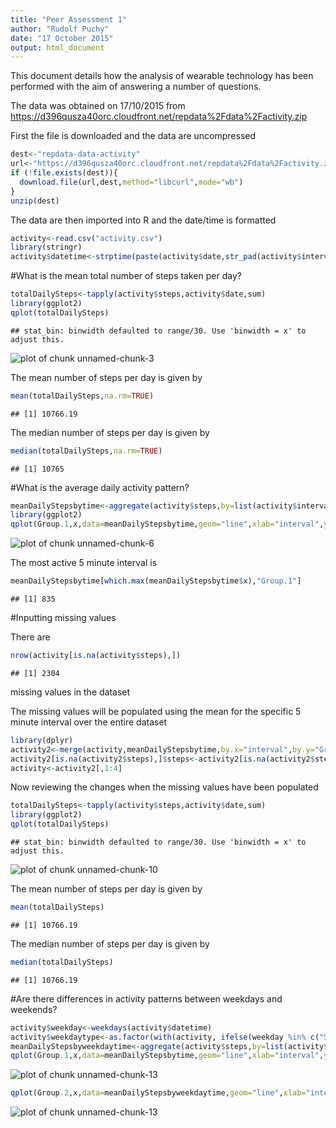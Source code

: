 ```yaml
---
title: "Peer Assessment 1"
author: "Rudolf Puchy"
date: "17 October 2015"
output: html_document
---
```

This document details how the analysis of wearable technology has been performed with the aim of answering a number of questions.

The data was obtained on 17/10/2015 from
https://d396qusza40orc.cloudfront.net/repdata%2Fdata%2Factivity.zip

First the file is downloaded and the data are uncompressed 


```r
dest<-"repdata-data-activity"
url<-"https://d396qusza40orc.cloudfront.net/repdata%2Fdata%2Factivity.zip"
if (!file.exists(dest)){
  download.file(url,dest,method="libcurl",mode="wb")
}
unzip(dest)
```

The data are then imported into R and the date/time is formatted


```r
activity<-read.csv("activity.csv")
library(stringr)
activity$datetime<-strptime(paste(activity$date,str_pad(activity$interval,4,pad="0")),format="%Y-%m-%d %H%M")
```

#What is the mean total number of steps taken per day?

```r
totalDailySteps<-tapply(activity$steps,activity$date,sum)
library(ggplot2)
qplot(totalDailySteps)
```

```
## stat_bin: binwidth defaulted to range/30. Use 'binwidth = x' to adjust this.
```

![plot of chunk unnamed-chunk-3](figure/unnamed-chunk-3-1.png) 

The mean number of steps per day is given by

```r
mean(totalDailySteps,na.rm=TRUE)
```

```
## [1] 10766.19
```

The median number of steps per day is given by

```r
median(totalDailySteps,na.rm=TRUE)
```

```
## [1] 10765
```

#What is the average daily activity pattern?

```r
meanDailyStepsbytime<-aggregate(activity$steps,by=list(activity$interval),mean,na.rm=TRUE)
library(ggplot2)
qplot(Group.1,x,data=meanDailyStepsbytime,geom="line",xlab="interval",ylab="Mean daily steps")
```

![plot of chunk unnamed-chunk-6](figure/unnamed-chunk-6-1.png) 

The most active 5 minute interval is

```r
meanDailyStepsbytime[which.max(meanDailyStepsbytime$x),"Group.1"]
```

```
## [1] 835
```

#Inputting missing values

There are 

```r
nrow(activity[is.na(activity$steps),])
```

```
## [1] 2304
```
missing values in the dataset

The missing values will be populated using the mean for the specific 5 minute interval over the entire dataset


```r
library(dplyr)
activity2<-merge(activity,meanDailyStepsbytime,by.x="interval",by.y="Group.1")
activity2[is.na(activity2$steps),]$steps<-activity2[is.na(activity2$steps),]$x
activity<-activity2[,1:4]
```

Now reviewing the changes when the missing values have been populated

```r
totalDailySteps<-tapply(activity$steps,activity$date,sum)
library(ggplot2)
qplot(totalDailySteps)
```

```
## stat_bin: binwidth defaulted to range/30. Use 'binwidth = x' to adjust this.
```

![plot of chunk unnamed-chunk-10](figure/unnamed-chunk-10-1.png) 

The mean number of steps per day is given by

```r
mean(totalDailySteps)
```

```
## [1] 10766.19
```

The median number of steps per day is given by

```r
median(totalDailySteps)
```

```
## [1] 10766.19
```

#Are there differences in activity patterns between weekdays and weekends?

```r
activity$weekday<-weekdays(activity$datetime)
activity$weekdaytype<-as.factor(with(activity, ifelse(weekday %in% c("Saturday","Sunday"),"Weekend","Weekday")))
meanDailyStepsbyweekdaytime<-aggregate(activity$steps,by=list(activity$weekdaytype,activity$interval),mean)
qplot(Group.1,x,data=meanDailyStepsbytime,geom="line",xlab="interval",ylab="Mean daily steps")
```

![plot of chunk unnamed-chunk-13](figure/unnamed-chunk-13-1.png) 

```r
qplot(Group.2,x,data=meanDailyStepsbyweekdaytime,geom="line",xlab="interval",ylab="Mean daily steps",facets=.~Group.1)
```

![plot of chunk unnamed-chunk-13](figure/unnamed-chunk-13-2.png) 



